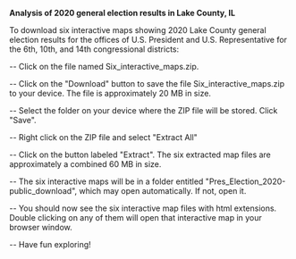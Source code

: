 **Analysis of 2020 general election results in Lake County, IL**

To download six interactive maps showing 2020 Lake County general election results for the offices of U.S. President and 
U.S. Representative for the 6th, 10th, and 14th congressional districts:

-- Click on the file named Six_interactive_maps.zip.

-- Click on the "Download" button to save the file Six_interactive_maps.zip to your device. The file is approximately 20 MB in size.

-- Select the folder on your device where the ZIP file will be stored. Click "Save".

-- Right click on the ZIP file and select "Extract All"

-- Click on the button labeled "Extract". The six extracted map files are approximately a combined 60 MB in size.

-- The six interactive maps will be in a folder entitled "Pres_Election_2020-public_download", which may open automatically. If not, open it.

-- You should now see the six interactive map files with html extensions. Double clicking on any of them will open that interactive map in your browser window.

-- Have fun exploring!
